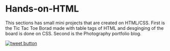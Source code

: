 # Hands-on-HTML
This sections has small mini projects that are created on HTML/CSS.
First is the Tic Tac Toe Borad made with table tags of HTML and desginging of the board is done on CSS.
Second is  the Photography portfolio blog. 

<a href="https://twitter.com/intent/tweet?text=Add+all+the+badges+to+your+Githubs!&url=https%3A%2F%2Fgithub.com%2Fjpillora%2Fgithub-badge-maker&hashtags=github&original_referer=http%3A%2F%2Fgithub.com%2F&tw_p=tweetbutton" target="_blank">
  <img src="http://jpillora.com/github-twitter-button/img/tweet.png"
       alt="tweet button" title="Add all the badges to your Githubs!"></img>
</a>
